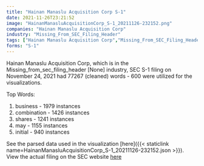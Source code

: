 ```yaml
---
title: "Hainan Manaslu Acquisition Corp S-1"
date: 2021-11-26T23:21:52
image: "HainanManasluAcquisitionCorp_S-1_20211126-232152.png"
companies: "Hainan Manaslu Acquisition Corp"
industry: "Missing_From_SEC_Filing_Header"
tags: ["Hainan Manaslu Acquisition Corp","Missing_From_SEC_Filing_Header","11-24-2021","S-1"]
forms: "S-1"
---
```

Hainan Manaslu Acquisition Corp, which is in the Missing_from_sec_filing_header [None] industry, SEC S-1 filing on November 24, 2021 had 77267 (cleaned) words - 600 were utilized for the visualizations.

Top Words:
1. business - 1979 instances
2. combination - 1426 instances
3. shares - 1241 instances
4. may - 1155 instances
5. initial - 940 instances


See the parsed data used in the visualization [here]({{< staticlink name=HainanManasluAcquisitionCorp_S-1_20211126-232152.json >}}).  
View the actual filing on the SEC website [here](https://www.sec.gov/Archives/edgar/data/1894370/0001213900-21-061924.txt)